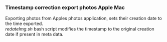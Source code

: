 ### Timestamp correction export photos Apple Mac

Exporting photos from Apples photos application, sets their creation date to the time exported.  
_redateImg.sh_ bash script modifies the timestamp to the original creation date if present in meta
data.
